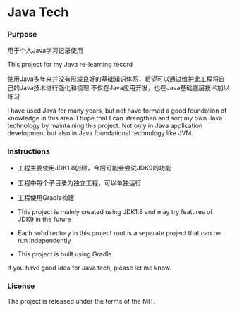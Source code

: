# Java Tech

### Purpose
用于个人Java学习记录使用

This project for my Java re-learning record

使用Java多年来并没有形成良好的基础知识体系，希望可以通过维护此工程将自己的Java技术进行强化和梳理
不仅在Java应用开发，也在Java基础底层技术加以练习

I have used Java for many years, but not have formed a good foundation of knowledge in this area.
I hope that I can strengthen and sort my own Java technology by maintaining this project.
Not only in Java application development but also in Java foundational technology like JVM.

### Instructions
- 工程主要使用JDK1.8创建，今后可能会尝试JDK9的功能
- 工程中每个子目录为独立工程，可以单独运行
- 工程使用Gradle构建


- This project is mainly created using JDK1.8 and may try features of JDK9 in the future
- Each subdirectory in this project root is a separate project that can be run independently
- This project is built using Gradle


If you have good idea for Java tech, please let me know.

### License
The project is released under the terms of the MIT.

